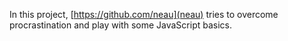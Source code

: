 In this project, [https://github.com/neau](neau) tries to overcome procrastination and play with some JavaScript basics.